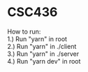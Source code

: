 # CSC436

How to run:\
1.) Run "yarn" in root\
2.) Run "yarn" in ./client\
3.) Run "yarn" in ./server\
4.) Run "yarn dev" in root

